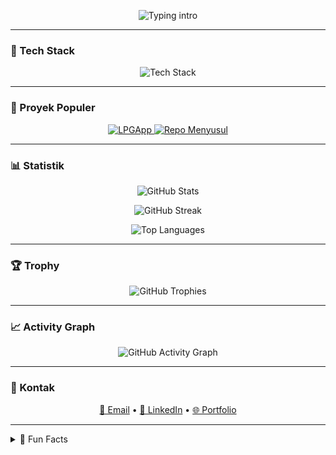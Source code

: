 <!-- PROFIL README – FINAL ADAPTIF DARK/LIGHT MODE -->

<p align="center">
  <picture>
    <!-- Dark -->
    <source media="(prefers-color-scheme: dark)" srcset="https://readme-typing-svg.demolab.com?font=JetBrains+Mono&pause=1200&color=00FFCC&center=true&vCenter=true&width=720&lines=Halo%2C+aku+Wisnu+%F0%9F%91%8B;Administrator+%7C+Tech+Explorer+%7C+Web+Dev;Clean+Code+%26+Modern+Design">
    <!-- Light -->
    <source media="(prefers-color-scheme: light)" srcset="https://readme-typing-svg.demolab.com?font=JetBrains+Mono&pause=1200&color=007ACC&center=true&vCenter=true&width=720&lines=Halo%2C+aku+Wisnu+%F0%9F%91%8B;Administrator+%7C+Tech+Explorer+%7C+Web+Dev;Clean+Code+%26+Modern+Design">
    <img alt="Typing intro" src="https://readme-typing-svg.demolab.com?font=JetBrains+Mono&pause=1200&width=720&lines=Halo%2C+aku+Wisnu+%F0%9F%91%8B">
  </picture>
</p>

---

### 🧰 Tech Stack
<p align="center">
  <picture>
    <source media="(prefers-color-scheme: dark)" srcset="https://skillicons.dev/icons?i=html,css,js,ts,tailwind,react,nextjs,nodejs,express,python,fastapi,java,spring,php,laravel,mysql,postgres,mongodb,redis,docker,git,github,linux&theme=dark">
    <source media="(prefers-color-scheme: light)" srcset="https://skillicons.dev/icons?i=html,css,js,ts,tailwind,react,nextjs,nodejs,express,python,fastapi,java,spring,php,laravel,mysql,postgres,mongodb,redis,docker,git,github,linux&theme=light">
    <img src="https://skillicons.dev/icons?i=html,css,js,ts,tailwind,react,nextjs,nodejs,express,python,fastapi,java,spring,php,laravel,mysql,postgres,mongodb,redis,docker,git,github,linux" alt="Tech Stack">
  </picture>
</p>

---

### 🌟 Proyek Populer
<p align="center">
  <a href="https://github.com/iamwisnu99/LPGApp">
    <picture>
      <source media="(prefers-color-scheme: dark)" srcset="https://github-readme-stats.vercel.app/api/pin/?username=iamwisnu99&repo=LPGApp&theme=tokyonight&hide_border=true">
      <source media="(prefers-color-scheme: light)" srcset="https://github-readme-stats.vercel.app/api/pin/?username=iamwisnu99&repo=LPGApp&theme=default&hide_border=true">
      <img alt="LPGApp" src="https://github-readme-stats.vercel.app/api/pin/?username=iamwisnu99&repo=LPGApp">
    </picture>
  </a>

  <a href="https://github.com/iamwisnu99/menyusul">
    <picture>
      <source media="(prefers-color-scheme: dark)" srcset="https://github-readme-stats.vercel.app/api/pin/?username=iamwisnu99&repo=menyusul&theme=tokyonight&hide_border=true">
      <source media="(prefers-color-scheme: light)" srcset="https://github-readme-stats.vercel.app/api/pin/?username=iamwisnu99&repo=menyusul&theme=default&hide_border=true">
      <img alt="Repo Menyusul" src="https://github-readme-stats.vercel.app/api/pin/?username=iamwisnu99&repo=menyusul">
    </picture>
  </a>
</p>

---

### 📊 Statistik
<p align="center">
  <picture>
    <source media="(prefers-color-scheme: dark)" srcset="https://github-readme-stats.vercel.app/api?username=iamwisnu99&show_icons=true&theme=tokyonight&hide_border=true&count_private=true">
    <source media="(prefers-color-scheme: light)" srcset="https://github-readme-stats.vercel.app/api?username=iamwisnu99&show_icons=true&theme=default&hide_border=true&count_private=true">
    <img alt="GitHub Stats" src="https://github-readme-stats.vercel.app/api?username=iamwisnu99">
  </picture>
</p>

<p align="center">
  <picture>
    <source media="(prefers-color-scheme: dark)" srcset="https://streak-stats.demolab.com?user=iamwisnu99&theme=tokyonight&hide_border=true">
    <source media="(prefers-color-scheme: light)" srcset="https://streak-stats.demolab.com?user=iamwisnu99&theme=default&hide_border=true">
    <img alt="GitHub Streak" src="https://streak-stats.demolab.com?user=iamwisnu99">
  </picture>
</p>

<p align="center">
  <picture>
    <source media="(prefers-color-scheme: dark)" srcset="https://github-readme-stats.vercel.app/api/top-langs/?username=iamwisnu99&layout=compact&langs_count=8&theme=tokyonight&hide_border=true">
    <source media="(prefers-color-scheme: light)" srcset="https://github-readme-stats.vercel.app/api/top-langs/?username=iamwisnu99&layout=compact&langs_count=8&theme=default&hide_border=true">
    <img alt="Top Languages" src="https://github-readme-stats.vercel.app/api/top-langs/?username=iamwisnu99&layout=compact&langs_count=8">
  </picture>
</p>

---

### 🏆 Trophy
<p align="center">
  <picture>
    <source media="(prefers-color-scheme: dark)" srcset="https://github-profile-trophy.vercel.app/?username=iamwisnu99&theme=tokyonight&no-frame=true&margin-w=15&row=1">
    <source media="(prefers-color-scheme: light)" srcset="https://github-profile-trophy.vercel.app/?username=iamwisnu99&theme=flat&no-frame=true&margin-w=15&row=1">
    <img alt="GitHub Trophies" src="https://github-profile-trophy.vercel.app/?username=iamwisnu99">
  </picture>
</p>

---

### 📈 Activity Graph
<p align="center">
  <picture>
    <source media="(prefers-color-scheme: dark)" srcset="https://github-readme-activity-graph.vercel.app/graph?username=iamwisnu99&theme=tokyo-night&hide_border=true">
    <source media="(prefers-color-scheme: light)" srcset="https://github-readme-activity-graph.vercel.app/graph?username=iamwisnu99&theme=github-light&hide_border=true">
    <img alt="GitHub Activity Graph" src="https://github-readme-activity-graph.vercel.app/graph?username=iamwisnu99">
  </picture>
</p>

---

### 🤝 Kontak
<p align="center">
  <a href="mailto:primawisnu99@gmail.com">📧 Email</a> •
  <a href="https://www.linkedin.com/in/iamwisnu99">💼 LinkedIn</a> •
  <a href="https://wisnu.dev">🌐 Portfolio</a>
</p>

---

<details>
  <summary>📝 Fun Facts</summary>
  <br/>
  • Dark mode loyalist 🌑  
  • Kopi + kode = produktif ☕💻  
  • Commit awal jarang final ✍️  
</details>

